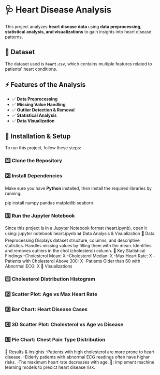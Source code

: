  # 🩺 **Heart Disease Analysis**  

This project analyzes **heart disease data** using **data preprocessing, statistical analysis, and visualizations** to gain insights into heart disease patterns.

## 📂 **Dataset**
The dataset used is **`heart.csv`**, which contains multiple features related to patients' heart conditions.

## ⚡ **Features of the Analysis**
- ✅ **Data Preprocessing**
- ✅ **Missing Value Handling**
- ✅ **Outlier Detection & Removal**
- ✅ **Statistical Analysis**
- ✅ **Data Visualization**

## 🔧 **Installation & Setup**  
To run this project, follow these steps:

### **1️⃣ Clone the Repository**  


### **2️⃣ Install Dependencies**  
Make sure you have **Python** installed, then install the required libraries by running:  


pip install numpy pandas matplotlib seaborn 
### **3️⃣ Run the Jupyter Notebook**
Since this project is in a Jupyter Notebook format (heart.ipynb), open it using:
jupyter notebook heart.ipynb
📊 Data Analysis & Visualization
📌 Data Preprocessing
Displays dataset structure, columns, and descriptive statistics.
Handles missing values by filling them with the mean.
Identifies and removes outliers in the chol (cholesterol) column.
📌 Key Statistical Findings
-Cholesterol Mean: X
-Cholesterol Median: X
-Max Heart Rate: X
-Patients with Cholesterol Above 300: X
-Patients Older than 60 with Abnormal ECG: X
📌 Visualizations
### **1️⃣ Cholesterol Distribution Histogram**
### **2️⃣ Scatter Plot: Age vs Max Heart Rate**
### **3️⃣ Bar Chart: Heart Disease Cases**
### **4️⃣ 3D Scatter Plot: Cholesterol vs Age vs Disease**
### **5️⃣ Pie Chart: Chest Pain Type Distribution**

🏁 Results & Insights
-Patients with high cholesterol are more prone to heart disease.
-Elderly patients with abnormal ECG readings often have higher risks.
-The maximum heart rate decreases with age.
📢: Implement machine learning models to predict heart disease risk.

